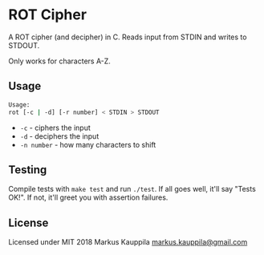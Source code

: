 # ROT Cipher

A ROT cipher (and decipher) in C. Reads input from STDIN and writes to STDOUT.

Only works for characters A-Z.

## Usage

```bash
Usage:
rot [-c | -d] [-r number] < STDIN > STDOUT
```
- `-c` - ciphers the input
- `-d` - deciphers the input
- `-n number` - how many characters to shift

## Testing

Compile tests with `make test` and run `./test`. If all goes well, it'll say "Tests OK!". If not, it'll greet you with assertion failures.

## License

Licensed under MIT 2018 Markus Kauppila <markus.kauppila@gmail.com>